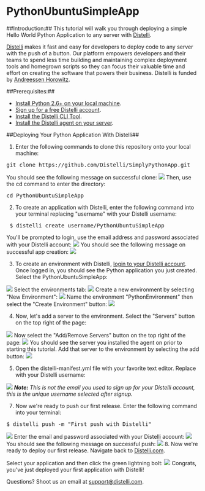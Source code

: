 # PythonUbuntuSimpleApp

##Introduction:##
This tutorial will walk you through deploying a simple Hello World Python Application to any server with <a href="https://www.distelli.com" target="_blank">Distelli</a>.

<a href="https://www.distelli.com" target="_blank">Distelli</a> makes it fast and easy for developers to deploy code to any server with the push of a button. Our platform empowers developers and their teams to spend less time building and maintaining complex deployment tools and homegrown scripts so they can focus their valuable time and effort on creating the software that powers their business. Distelli is funded by <a href="http://www.a16z.com" target="_blank">Andreessen Horowitz</a>.

##Prerequisites:##
* <a href="https://www.python.org/download/releases/2.6/" target="_blank">Install Python 2.6+ on your local machine</a>.
* <a href="https://www.distelli.com/signup" target="_blank">Sign up for a free Distelli account</a>.
* <a href="https://www.distelli.com/docs/setup" target="_blank">Install the Distelli CLI Tool</a>.
* <a href="https://www.distelli.com/docs/agent-setup" target = "_blank">Install the Distelli agent on your server</a>.

##Deploying Your Python Application With Distelli##

1. Enter the following commands to clone this repository onto your local machine:
<pre>git clone https://github.com/Distelli/SimplyPythonApp.git</pre>
You should see the following message on successful clone:
<img src="https://monosnap.com/file/dO7WxGYQHEUzSHdpgIutwEiu6r9eqN.png">
Then, use the cd command to enter the directory:
<pre>cd PythonUbuntuSimpleApp</pre>

2. To create an application with Distelli, enter the following command into your terminal replacing "username" with your Distelli username:
<pre> $ distelli create username/PythonUbuntuSimpleApp</pre>
You'll be prompted to login, use the email address and password associated with your Distelli account:
<img src="https://monosnap.com/file/B5d2EA6aIUpy8XNmnf4BhbLCzzvlTK.png">
You should see the following message on successful app creation:
<img src="https://monosnap.com/file/reWlkTc98g3C7FcZ5XVnAozZkhXIKT.png">

3. To create an environment with Distelli, <a href="https://www.distelli.com/login" target="_blank">login to your Distelli account<a>. Once logged in, you should see the Python application you just created. Select the PythonUbuntuSimpleApp:
<img src="https://monosnap.com/file/Y3jmF6LY0T0bV8bySsj8MgLv0WKGht.png">
Select the environments tab:
<img src="https://monosnap.com/file/4hsF0MH3GVwmhJ6Qdpi4gbJe7XGEHa.png">
Create a new environment by selecting "New Environment":
<img src="https://monosnap.com/file/egJJz43Spp77lKCMRWibdf5wZzFmnP.png">
Name the environment "PythonEnvironment" then select the "Create Environment" button:
<img src="https://monosnap.com/file/SCF2VcjYqeViDzm7rx8yugnBaCmKkm.png">

4. Now, let's add a server to the environment. Select the "Servers" button on the top right of the page:
<img src="https://monosnap.com/file/qzW5wBqG1wa4NgcL802l356QeRgbEm.png">
Now select the "Add/Remove Servers" button on the top right of the page:
<img src="https://monosnap.com/file/Ls53cvbKibv0aItzHAe1VWQbSUGwGf.png">
You should see the server you installed the agent on prior to starting this tutorial. Add that server to the environment by selecting the add button:
<img src="https://monosnap.com/file/QCWj8EXMnIgT6mdeaUlus1e13XYxAJ.png">

5. Open the distelli-manifest.yml file with your favorite text editor. Replace <username> with your Distelli username:
<img src="https://monosnap.com/file/f8a4a7UZOQFdZi8cp7m37pGvDNZVrj.png">
<i><b>Note:</b> This is not the email you used to sign up for your Distelli account, this is the unique username selected after signup.</i>

7. Now we're ready to push our first release. Enter the following command into your terminal:
<pre>$ distelli push -m "First push with Distelli"</pre>
<img src="https://monosnap.com/file/L5dGTGGGk15fZBdxZAqEkZ9L49q1p2.png">
Enter the email and password associated with your Distelli account:
<img src="https://monosnap.com/file/eYQlme07NadLNptpqpW4TJu1q7CNTQ.png">
You should see the following message on successful push:
<img src="https://monosnap.com/file/zy6WW9hnyHL5sqQOqBSyiyqeFASgSD.png">
8. Now we're ready to deploy our first release. Navigate back to <a href="https://www.distelli.com" target="blank">Distelli.com</a>.

Select your application and then click the green lightning bolt:
<img src="https://monosnap.com/file/XBqqtNiCSmOfqN270mVF0QivA2ygOa.png">
Congrats, you've just deployed your first application with Distelli!

Questions? Shoot us an email at <a href="mailto:support@disteli.com" target="_blank">support@distelli.com</a>.
